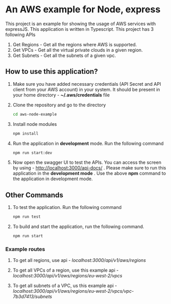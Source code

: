 # An AWS example for Node, express

This project is an example for showing the usage of AWS services with expressJS. This application is written in Typescript. This project has 3 following APIs

1. Get Regions - Get all the regions where AWS is supported.
2. Get VPCs - Get all the virtual private clouds in a given region.
3. Get Subnets - Get all the subnets of a given vpc.

## How to use this application?

1. Make sure you have added necessary credentials (API Secret and API client from your AWS account) in your system. It should be present in your home directory - **~/.aws/credentials** file

2. Clone the repository and go to the directory

   ```bash
   cd aws-node-example
   ```

3. Install node modules

   ```bash
   npm install
   ```

4. Run the application in **development** mode. Run the following command

   ```bash
   npm run start:dev
   ```

5. Now open the swagger UI to test the APIs. You can access the screen by using - <http://localhost:3000/api-docs/> . Please make sure to run this application in the **development mode** . Use the above **npm** command to the application in development mode.

## Other Commands

1. To test the application. Run the following command

   ```bash
   npm run test
   ```

2. To build and start the application, run the following command.

   ```bash
   npm run start
   ```

### Example routes

1. To get all regions, use api - _localhost:3000/api/v1/aws/regions_

2. To get all VPCs of a region, use this example api - _localhost:3000/api/v1/aws/regions/eu-west-2/vpcs_

3. To get all subnets of a VPC, us this example api - _localhost:3000/api/v1/aws/regions/eu-west-2/vpcs/vpc-7b3d7413/subnets_
